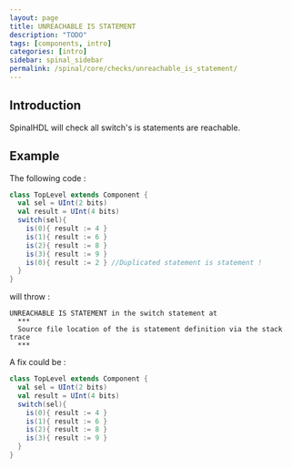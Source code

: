 ```yaml
---
layout: page
title: UNREACHABLE IS STATEMENT
description: "TODO"
tags: [components, intro]
categories: [intro]
sidebar: spinal_sidebar
permalink: /spinal/core/checks/unreachable_is_statement/
---
```



## Introduction
SpinalHDL will check all switch's is statements are reachable.

## Example

The following code :

```scala
class TopLevel extends Component {
  val sel = UInt(2 bits)
  val result = UInt(4 bits)
  switch(sel){
    is(0){ result := 4 }
    is(1){ result := 6 }
    is(2){ result := 8 }
    is(3){ result := 9 }
    is(0){ result := 2 } //Duplicated statement is statement !
  }
}
```

will throw :

```
UNREACHABLE IS STATEMENT in the switch statement at
  ***
  Source file location of the is statement definition via the stack trace
  ***
```

A fix could be :

```scala
class TopLevel extends Component {
  val sel = UInt(2 bits)
  val result = UInt(4 bits)
  switch(sel){
    is(0){ result := 4 }
    is(1){ result := 6 }
    is(2){ result := 8 }
    is(3){ result := 9 }
  }
}
```
